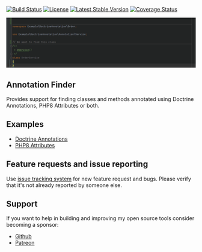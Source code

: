 [![Build Status](https://travis-ci.org/ecotoneframework/annotation-finder.svg?branch=master)](https://travis-ci.org/ecotoneframework/annotation-finder)
[![License](https://poser.pugx.org/ecotone/annotation-finder/license)](https://packagist.org/packages/ecotone/annotation-finder)
[![Latest Stable Version](https://poser.pugx.org/ecotone/annotation-finder/v/stable)](https://packagist.org/packages/ecotone/annotation-finder)
[![Coverage Status](https://coveralls.io/repos/github/ecotoneframework/annotation-finder/badge.svg?branch=master)](https://coveralls.io/github/ecotoneframework/annotation-finder?branch=master)

![Peek recording itself](https://raw.githubusercontent.com/ecotoneframework/annotation-finder/master/usage_example.gif)

## Annotation Finder

Provides support for finding classes and methods annotated using Doctrine Annotations, PHP8 Attributes or both.

## Examples

- [Doctrine Annotations](Example/DoctrineAnnotation)
- [PHP8 Attributes](Example/Attribute) 

## Feature requests and issue reporting

Use [issue tracking system](https://github.com/ecotoneframework/ecotone/issues) for new feature request and bugs. 
Please verify that it's not already reported by someone else.

## Support

If you want to help in building and improving my open source tools consider becoming a sponsor:

- [Github](https://github.com/sponsors/dgafka)
- [Patreon](https://www.patreon.com/dgafka)
